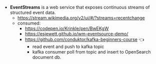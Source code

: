 - **EventStreams** is a web service that exposes continuous streams of structured event data. 
  - https://stream.wikimedia.org/v2/ui/#/?streams=recentchange
  - consumed:
    - https://codepen.io/Krinkle/pen/BwEKgW
    - https://esjewett.github.io/wm-eventsource-demo/
    - https://github.com/conduktor/kafka-beginners-course :point_left:
      - read event and push to kafka topic
      - kafka consumer poll from topic and insert to OpenSearch document db.